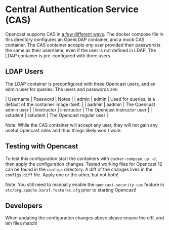 Central Authentication Service (CAS)
====================================

Opencast supports CAS in [a few different ways](https://docs.opencast.org/develop/admin/#configuration/security.cas/#authorization).  The docker compose file in this directory configures an OpenLDAP container, and a mock CAS container.  The CAS container accepts *any* user provided their password is the same as their username, even if the user is not defined in LDAP.  The LDAP container is pre-configured with three users.

LDAP Users
----------

The LDAP container is preconfigured with three Opencast users, and an admin user for queries.  The users and passwords are:

| Username | Password | Notes |
| admin    | admin    | Used for queries, is a default of the container image itself. |
| aadmin   | aadmin   | The Opencast admin user |
| iinstructor | iinstructor   | The Opencast instructor user |
| sstudent   | sstudent   | The Opencast regular user |

Note: While the CAS container will accept any user, they will not gain any useful Opencast roles and thus things likely won't work.


Testing with Opencast
---------------------

To test this configuration start the containers with `docker-compose up -d`, then apply the configuration changes.  Tested working files for Opencast 12 can be found in the `configs` directory.  A diff of the changes lives in the `configs.diff` file.  Apply one or the other, but not both!

Note: You still need to manually enable the `opencast-security-cas` feature in `etc/org.apache.karaf.features.cfg` prior to starting Opencast!

Developers
----------

When updating the configuration changes above please ensure the diff, and teh files match!
